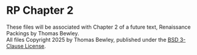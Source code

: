 # RP Chapter 2
These files will be associated with Chapter 2 of a future text, Renaissance Packings by Thomas Bewley.<BR>
All files Copyright 2025 by Thomas Bewley, published under the <a href="https://github.com/tbewley/RR/blob/main/LICENSE">BSD 3-Clause License</a>.
